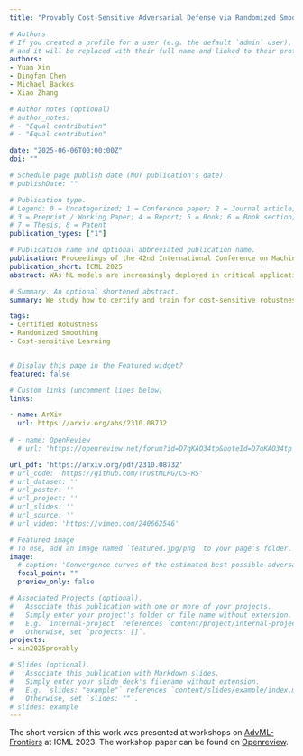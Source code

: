 ```yaml
---
title: "Provably Cost-Sensitive Adversarial Defense via Randomized Smoothing"

# Authors
# If you created a profile for a user (e.g. the default `admin` user), write the username (folder name) here 
# and it will be replaced with their full name and linked to their profile.
authors:
- Yuan Xin
- Dingfan Chen
- Michael Backes
- Xiao Zhang

# Author notes (optional)
# author_notes:
# - "Equal contribution"
# - "Equal contribution"

date: "2025-06-06T00:00:00Z"
doi: ""

# Schedule page publish date (NOT publication's date).
# publishDate: ""

# Publication type.
# Legend: 0 = Uncategorized; 1 = Conference paper; 2 = Journal article;
# 3 = Preprint / Working Paper; 4 = Report; 5 = Book; 6 = Book section;
# 7 = Thesis; 8 = Patent
publication_types: ["1"]

# Publication name and optional abbreviated publication name.
publication: Proceedings of the 42nd International Conference on Machine Learning
publication_short: ICML 2025
abstract: WAs ML models are increasingly deployed in critical applications, robustness against adversarial perturbations is crucial. While numerous defenses have been proposed to counter such attacks, they typically assume that all adversarial transformations are equally important, an assumption that rarely aligns with real-world applications. To address this, we study the problem of robust learning against adversarial perturbations under costsensitive scenarios, where the potential harm of different types of misclassifications is encoded in a cost matrix. Our solution introduces a provably robust learning algorithm to certify and optimize for cost-sensitive robustness, building on the scalable certification framework of randomized smoothing. Specifically, we formalize the definition of cost-sensitive certified radius and propose our novel adaptation of the standard certification algorithm to generate tight robustness certificates tailored to any cost matrix. In addition, we design a robust training method that improves certified cost-sensitive robustness without compromising model accuracy. Extensive experiments on benchmark datasets, including challenging ones unsolvable by existing methods, demonstrate the effectiveness of our certification algorithm and training method across various cost-sensitive scenarios.

# Summary. An optional shortened abstract.
summary: We study how to certify and train for cost-sensitive robustness using randomized smoothing.

tags: 
- Certified Robustness
- Randomized Smoothing
- Cost-sensitive Learning


# Display this page in the Featured widget?
featured: false

# Custom links (uncomment lines below)
links:

- name: ArXiv
  url: https://arxiv.org/abs/2310.08732
  
# - name: OpenReview
  # url: 'https://openreview.net/forum?id=D7qKAO34tp&noteId=D7qKAO34tp'

url_pdf: 'https://arxiv.org/pdf/2310.08732'
# url_code: 'https://github.com/TrustMLRG/CS-RS'
# url_dataset: ''
# url_poster: ''
# url_project: ''
# url_slides: ''
# url_source: ''
# url_video: 'https://vimeo.com/240662546'

# Featured image
# To use, add an image named `featured.jpg/png` to your page's folder. 
image:
  # caption: 'Convergence curves of the estimated best possible adversarial risk'
  focal_point: ""
  preview_only: false

# Associated Projects (optional).
#   Associate this publication with one or more of your projects.
#   Simply enter your project's folder or file name without extension.
#   E.g. `internal-project` references `content/project/internal-project/index.md`.
#   Otherwise, set `projects: []`.
projects:
- xin2025provably

# Slides (optional).
#   Associate this publication with Markdown slides.
#   Simply enter your slide deck's filename without extension.
#   E.g. `slides: "example"` references `content/slides/example/index.md`.
#   Otherwise, set `slides: ""`.
# slides: example
---
```

The short version of this work was presented at workshops on [AdvML-Frontiers](https://advml-frontier.github.io/) at ICML 2023. The workshop paper can be found on [Openreview](https://openreview.net/pdf?id=6wDGBAs21z).

<!-- {{% callout note %}}
Click the *Cite* button above to demo the feature to enable visitors to import publication metadata into their reference management software.
{{% /callout %}}

{{% callout note %}}
Create your slides in Markdown - click the *Slides* button to check out the example.
{{% /callout %}}

Supplementary notes can be added here, including [code, math, and images](https://wowchemy.com/docs/writing-markdown-latex/). -->

